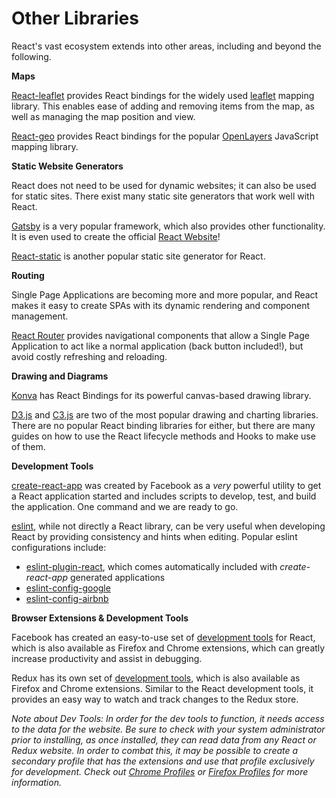 # Other Libraries

React's vast ecosystem extends into other areas, including and beyond the following.

__Maps__

[React-leaflet](https://react-leaflet.js.org/) provides React bindings for the widely used [leaflet](https://leafletjs.com/) mapping library. This enables ease of adding and removing items from the map, as well as managing the map position and view.

[React-geo](https://github.com/terrestris/react-geo) provides React bindings for the popular [OpenLayers](https://openlayers.org/) JavaScript mapping library.

__Static Website Generators__

React does not need to be used for dynamic websites; it can also be used for static sites. There exist many static site generators that work well with React.

[Gatsby](https://www.gatsbyjs.com/) is a very popular framework, which also provides other functionality. It is even used to create the official [React Website](https://reactjs.org/)!

[React-static](https://github.com/react-static/react-static) is another popular static site generator for React.

__Routing__

Single Page Applications are becoming more and more popular, and React makes it easy to create SPAs with its dynamic rendering and component management.

[React Router](https://reactrouter.com/) provides navigational components that allow a Single Page Application to act like a normal application (back button included!), but avoid costly refreshing and reloading.

__Drawing and Diagrams__

[Konva](https://konvajs.org/docs/react/index.html) has React Bindings for its powerful canvas-based drawing library.

[D3.js](https://d3js.org/) and [C3.js](https://c3js.org/) are two of the most popular drawing and charting libraries. There are no popular React binding libraries for either, but there are many guides on how to use the React lifecycle methods and Hooks to make use of them.

__Development Tools__

[create-react-app](https://github.com/facebook/create-react-app) was created by Facebook as a _very_ powerful utility to get a React application started and includes scripts to develop, test, and build the application. One command and we are ready to go.

[eslint](https://eslint.org/), while not directly a React library, can be very useful when developing React by providing consistency and hints when editing. Popular eslint configurations include:
* [eslint-plugin-react](https://github.com/yannickcr/eslint-plugin-react), which comes automatically included with _create-react-app_ generated applications
* [eslint-config-google](https://github.com/google/eslint-config-google)
* [eslint-config-airbnb](https://github.com/airbnb/javascript)

__Browser Extensions & Development Tools__

Facebook has created an easy-to-use set of [development tools](https://www.npmjs.com/package/react-devtools) for React, which is also available as Firefox and Chrome extensions, which can greatly increase productivity and assist in debugging.

Redux has its own set of [development tools](https://github.com/reduxjs/redux-devtools), which is also available as Firefox and Chrome extensions. Similar to the React development tools, it provides an easy way to watch and track changes to the Redux store.

_Note about Dev Tools: In order for the dev tools to function, it needs access to the data for the website. Be sure to check with your system administrator prior to installing, as once installed, they can read data from any React or Redux website. In order to combat this, it may be possible to create a secondary profile that has the extensions and use that profile exclusively for development. Check out [Chrome Profiles](https://support.google.com/chrome/answer/2364824?co=GENIE.Platform%3DDesktop&hl=en) or [Firefox Profiles](https://support.mozilla.org/en-US/kb/profile-manager-create-remove-switch-firefox-profiles) for more information._
